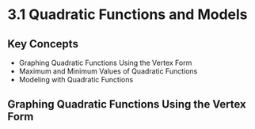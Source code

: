 # 3.1 Quadratic Functions and Models

## Key Concepts

- Graphing Quadratic Functions Using the Vertex Form
- Maximum and Minimum Values of Quadratic Functions
- Modeling with Quadratic Functions


## Graphing Quadratic Functions Using the Vertex Form

